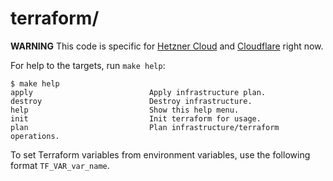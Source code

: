 # terraform/

**WARNING** This code is specific for [Hetzner Cloud](https://www.hetzner.com/cloud?country=us) and [Cloudflare](https://www.cloudflare.com/) right now.

For help to the targets, run `make help`:
```
$ make help
apply                          Apply infrastructure plan.
destroy                        Destroy infrastructure.
help                           Show this help menu.
init                           Init terraform for usage.
plan                           Plan infrastructure/terraform operations.
```

To set Terraform variables from environment variables, use the following format `TF_VAR_var_name`.

